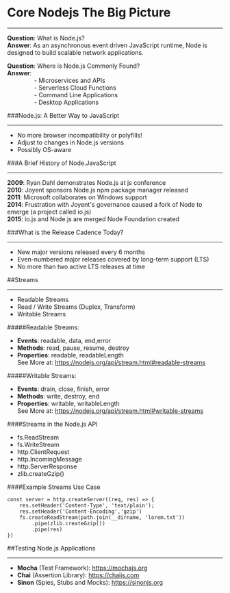# Core Nodejs The Big Picture 
___________
**Question**: What is Node.js?\
**Answer**: As an asynchronous event driven JavaScript runtime, 
Node is designed to build scalable network applications.

**Question**: Where is Node.js Commonly Found?\
**Answer**:  
&nbsp;&nbsp;&nbsp;&nbsp;&nbsp;&nbsp;&nbsp;&nbsp;&nbsp;&nbsp;&nbsp;&nbsp;&nbsp;&nbsp;&nbsp; - Microservices and APIs\
&nbsp;&nbsp;&nbsp;&nbsp;&nbsp;&nbsp;&nbsp;&nbsp;&nbsp;&nbsp;&nbsp;&nbsp;&nbsp;&nbsp;&nbsp; - Serverless Cloud Functions\
&nbsp;&nbsp;&nbsp;&nbsp;&nbsp;&nbsp;&nbsp;&nbsp;&nbsp;&nbsp;&nbsp;&nbsp;&nbsp;&nbsp;&nbsp; - Command Line Applications\
&nbsp;&nbsp;&nbsp;&nbsp;&nbsp;&nbsp;&nbsp;&nbsp;&nbsp;&nbsp;&nbsp;&nbsp;&nbsp;&nbsp;&nbsp; - Desktop Applications

###Node.js: A Better Way to JavaScript
__________
* No more browser incompatibility or polyfills!
* Adjust to changes in Node.js versions 
* Possibly OS-aware

###A Brief History of Node.JavaScript
__________
**2009**: Ryan Dahl demonstrates Node.js at js conference\
**2010**: Joyent sponsors Node.js npm package manager released\
**2011**: Microsoft collaborates on Windows support\
**2014**: Frustration with Joyent's governance caused a fork of Node to emerge (a project called io.js)\
**2015**: io.js and Node.js are merged Node Foundation created

###What is the Release Cadence Today?
__________
* New major versions released every 6 months
* Even-numbered major releases covered by long-term support (LTS)
* No more than two active LTS releases at time

##Streams
__________
* Readable Streams  
* Read / Write Streams (Duplex, Transform)
* Writable Streams

#####Readable Streams:
* **Events**: readable, data, end,error
* **Methods**: read, pause, resume, destroy
* **Properties**: readable, readableLength\
See More at: https://nodejs.org/api/stream.html#readable-streams

#####Writable Streams:
* **Events**: drain, close, finish, error
* **Methods**: write, destroy, end
* **Properties**: writable, writableLength\
See More at: https://nodejs.org/api/stream.html#writable-streams

####Streams in the Node.js API
* fs.ReadStream
* fs.WriteStream
* http.ClientRequest
* http.IncomingMessage
* http.ServerResponse
* zlib.createGzip()

####Example Streams Use Case
```nodejs2html
const server = http.createServer((req, res) => {
    res.setHeader('Content-Type', 'text/plain');
    res.setHeader('Content-Encoding','gzip')
    fs.createReadStream(path.join(__dirname, 'lorem.txt'))
        .pipe(zlib.createGzip())
        .pipe(res)
})
```

##Testing Node.js Applications
__________
* **Mocha** (Test Framework): https://mochajs.org
* **Chai** (Assertion Library): https://chaijs.com
* **Sinon** (Spies, Stubs and Mocks): https://sinonjs.org







